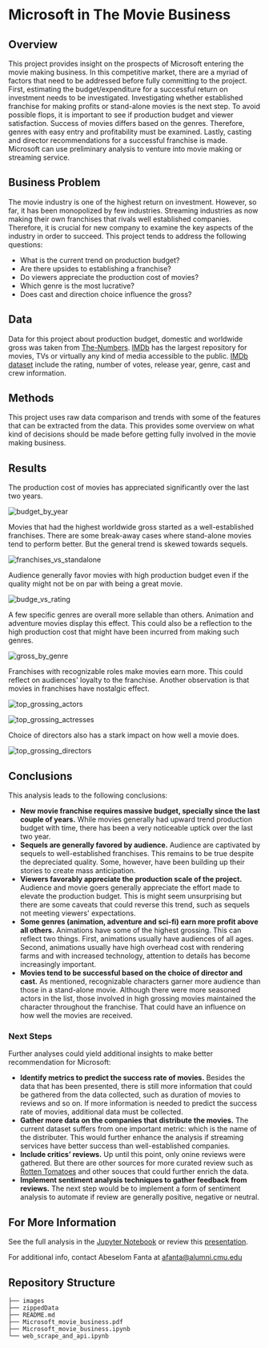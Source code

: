# Microsoft in The Movie Business

## Overview

This project provides insight on the prospects of Microsoft entering the movie making business. In this competitive market, there are a myriad of factors that need to be addressed before fully committing to the project. First, estimating the budget/expenditure for a successful return on investment needs to be investigated. Investigating whether established franchise for making profits or stand-alone movies is the next step. To avoid possible flops, it is important to see if production budget and viewer satisfaction. Success of movies differs based on the genres. Therefore, genres with easy entry and profitability must be examined. Lastly, casting and director recommendations for a successful franchise is made. Microsoft can use preliminary analysis to venture into movie making or streaming service.

## Business Problem

The movie industry is one of the highest return on investment. However, so far, it has been monopolized by few industries. Streaming industries as now making their own franchises that rivals well established companies. Therefore, it is crucial for new company to examine the key aspects of the industry in order to succeed. This project tends to address the following questions:
- What is the current trend on production budget?
- Are there upsides to establishing a franchise? 
- Do viewers appreciate the production cost of movies? 
- Which genre is the most lucrative?
- Does cast and direction choice influence the gross?


## Data

Data for this project about production budget, domestic and worldwide gross was taken from [The-Numbers](https://www.the-numbers.com/). [IMDb](https://www.imdb.com/) has the largest repository for movies, TVs or virtually any kind of media accessible to the public. [IMDb dataset](https://datasets.imdbws.com/) include the rating, number of votes, release year, genre, cast and crew information. 


## Methods

This project uses raw data comparison and trends with some of the features that can be extracted from the data. This provides some overview on what kind of decisions should be made before getting fully involved in the movie making business. 

## Results

The production cost of movies has appreciated significantly over the last two years. 

![budget_by_year](./images/budget_by_year.png)

Movies that had the highest worldwide gross started as a well-established franchises. There are some break-away cases where stand-alone movies tend to perform better. But the general trend is skewed towards sequels. 

![franchises_vs_standalone](./images/top_grossing_world.png)

Audience generally favor movies with high production budget even if the quality might not be on par with being a great movie. 

![budge_vs_rating](./images/budge_vs_rating.png)

A few specific genres are overall more sellable than others. Animation and adventure movies display this effect. This could also be a reflection to the high production cost that might have been incurred from making such genres. 

![gross_by_genre](./images/gross_by_genre.png)

Franchises with recognizable roles make movies earn more. This could reflect on audiences' loyalty to the franchise. Another observation is that movies in franchises have nostalgic effect. 

![top_grossing_actors](./images/top_grossing_actors.png)

![top_grossing_actresses](./images/top_grossing_actresses.png)

Choice of directors also has a stark impact on how well a movie does. 

![top_grossing_directors](./images/top_grossing_directors.png)


## Conclusions

This analysis leads to the following conclusions:

- **New movie franchise requires massive budget, specially since the last couple of years.** While movies generally had upward trend production budget with time, there has been a very noticeable uptick over the last two year. 
- **Sequels are generally favored by audience.** Audience are captivated by sequels to well-established franchises. This remains to be true despite the depreciated quality. Some, however, have been building up their stories to create mass anticipation.   
- **Viewers favorably appreciate the production scale of the project.** Audience and movie goers generally appreciate the effort made to elevate the production budget. This is might seem unsurprising but there are some caveats that could reverse this trend, such as sequels not meeting viewers' expectations.    
- **Some genres (animation, adventure and sci-fi) earn more profit above all others.** Animations have some of the highest grossing. This can reflect two things. First, animations usually have audiences of all ages. Second, animations usually have high overhead cost with rendering farms and with increased technology, attention to details has become increasingly important. 
- **Movies tend to be successful based on the choice of director and cast.** As mentioned, recognizable characters garner more audience than those in a stand-alone movie. Although there were more seasoned actors in the list, those involved in high grossing movies maintained the character throughout the franchise. That could have an influence on how well the movies are received. 


### Next Steps

Further analyses could yield additional insights to make better recommendation for Microsoft:

- **Identify metrics to predict the success rate of movies.** Besides the data that has been presented, there is still more information that could be gathered from the data collected, such as duration of movies to reviews and so on. If more information is needed to predict the success rate of movies, additional data must be collected.  
- **Gather more data on the companies that distribute the movies.** The current dataset suffers from one important metric: which is the name of the distributer. This would further enhance the analysis if streaming services have better success than well-established companies.    
- **Include critics’ reviews.** Up until this point, only onine reviews were gathered. But there are other sources for more curated review such as [Rotten Tomatoes](https://www.rottentomatoes.com/) and other souces that could further enrich the data. 
- **Implement sentiment analysis techniques to gather feedback from reviews.** The next step would be to implement a form of sentiment analysis to automate if review are generally positive, negative or neutral.  

## For More Information

See the full analysis in the [Jupyter Notebook](./Microsoft_movie_business.ipynb) or review this [presentation](./Microsoft_movie_business.pdf).

For additional info, contact Abeselom Fanta at [afanta@alumni.cmu.edu](mailto:afanta@alumni.cmu.edu)


## Repository Structure

```
├── images
├── zippedData
├── README.md
├── Microsoft_movie_business.pdf
├── Microsoft_movie_business.ipynb
└── web_scrape_and_api.ipynb
```

